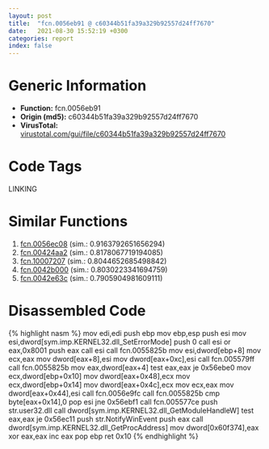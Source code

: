 ```yaml
---
layout: post
title:  "fcn.0056eb91 @ c60344b51fa39a329b92557d24ff7670"
date:   2021-08-30 15:52:19 +0300
categories: report
index: false
---
```


# Generic Information
- **Function:** fcn.0056eb91
- **Origin (md5):** c60344b51fa39a329b92557d24ff7670
- **VirusTotal:** [virustotal.com/gui/file/c60344b51fa39a329b92557d24ff7670][virustotal_ref]

# Code Tags
<span class="tag" id="LINKING">LINKING</span>


# Similar Functions

1. [fcn.0056ec08][similar_1_ref] (sim.: 0.9163792651656294)
2. [fcn.00424aa2][similar_2_ref] (sim.: 0.8178067719194085)
3. [fcn.10007207][similar_3_ref] (sim.: 0.8044652685498842)
4. [fcn.0042b000][similar_4_ref] (sim.: 0.8030223341694759)
5. [fcn.0042e63c][similar_5_ref] (sim.: 0.7905904981609111)


# Disassembled Code

{% highlight nasm %}
mov edi,edi
push ebp
mov ebp,esp
push esi
mov esi,dword[sym.imp.KERNEL32.dll_SetErrorMode]
push 0
call esi
or eax,0x8001
push eax
call esi
call fcn.0055825b
mov esi,dword[ebp+8]
mov ecx,eax
mov dword[eax+8],esi
mov dword[eax+0xc],esi
call fcn.005579ff
call fcn.0055825b
mov eax,dword[eax+4]
test eax,eax
je 0x56ebe0
mov ecx,dword[ebp+0x10]
mov dword[eax+0x48],ecx
mov ecx,dword[ebp+0x14]
mov dword[eax+0x4c],ecx
mov ecx,eax
mov dword[eax+0x44],esi
call fcn.0056e9fc
call fcn.0055825b
cmp byte[eax+0x14],0
pop esi
jne 0x56ebf1
call fcn.005577ce
push str.user32.dll
call dword[sym.imp.KERNEL32.dll_GetModuleHandleW]
test eax,eax
je 0x56ec11
push str.NotifyWinEvent
push eax
call dword[sym.imp.KERNEL32.dll_GetProcAddress]
mov dword[0x60f374],eax
xor eax,eax
inc eax
pop ebp
ret 0x10
{% endhighlight %}


[similar_1_ref]: /report/fcn.0056ec08@14b20b07906a36e23f2230c8042160f2
[similar_2_ref]: /report/fcn.00424aa2@a1c6b07868a0eea8f4ee5a872aa71909
[similar_3_ref]: /report/fcn.10007207@481b545f5c18f2fce1caac67ddc419e8
[similar_4_ref]: /report/fcn.0042b000@fac4f0be03ac37bd8be7ef737cdcee10
[similar_5_ref]: /report/fcn.0042e63c@7b00dd8f2abf54a73bfb09681334ff78
[virustotal_ref]: https://www.virustotal.com/gui/file/c60344b51fa39a329b92557d24ff7670